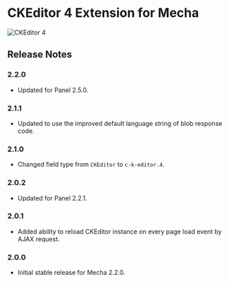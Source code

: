 CKEditor 4 Extension for Mecha
==============================

![CKEditor 4](https://user-images.githubusercontent.com/1669261/85228767-b442b080-b40f-11ea-8b1c-8fbd899b1dc9.png)

Release Notes
-------------

### 2.2.0

 - Updated for Panel 2.5.0.

### 2.1.1

 - Updated to use the improved default language string of blob response code.

### 2.1.0

 - Changed field type from `CKEditor` to `c-k-editor.4`.

### 2.0.2

 - Updated for Panel 2.2.1.

### 2.0.1

 - Added ability to reload CKEditor instance on every page load event by AJAX request.

### 2.0.0

 - Initial stable release for Mecha 2.2.0.
